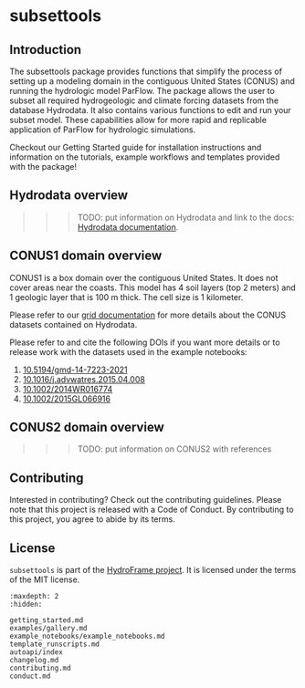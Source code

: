 # subsettools

## Introduction

The subsettools package provides functions that simplify the process of setting up a modeling domain in the contiguous United States (CONUS) and running the hydrologic model ParFlow. The package allows the user to subset all required hydrogeologic and climate forcing datasets from the database Hydrodata. It also contains various functions to edit and run your subset model. These capabilities allow for more rapid and replicable application of ParFlow for hydrologic simulations.

Checkout our Getting Started guide for installation instructions and information on the tutorials, example workflows and templates provided with the package!

## Hydrodata overview

>>> TODO: put information on Hydrodata and link to the docs: [Hydrodata documentation](https://maurice.princeton.edu/hydroframe/docs/index.html#). 

## CONUS1 domain overview

CONUS1 is a box domain over the contiguous United States. It does not cover areas near the coasts. This model has 4 soil layers (top 2 meters) and 1 geologic layer that is 100 m thick. The cell size is 1 kilometer. 

Please refer to our [grid documentation](https://maurice.princeton.edu/hydroframe/docs/gridded_data.html#dataset-type-parameters) for more details about the CONUS datasets contained on Hydrodata.

Please refer to and cite the following DOIs if you want more details or to release work with the datasets used in the example notebooks:
1. [10.5194/gmd-14-7223-2021](https://gmd.copernicus.org/articles/14/7223/2021/)
2. [10.1016/j.advwatres.2015.04.008](https://www.sciencedirect.com/science/article/pii/S0309170815000822)
3. [10.1002/2014WR016774](https://agupubs.onlinelibrary.wiley.com/doi/full/10.1002/2014WR016774)
4. [10.1002/2015GL066916](https://agupubs.onlinelibrary.wiley.com/doi/full/10.1002/2015GL066916)

## CONUS2 domain overview

>>> TODO: put information on CONUS2 with references

## Contributing

Interested in contributing? Check out the contributing guidelines. Please note that this project is released with a Code of Conduct. By contributing to this project, you agree to abide by its terms.

## License

`subsettools` is part of the [HydroFrame project](https://hydroframe.org/). It is licensed under the terms of the MIT license.


```{toctree}
:maxdepth: 2
:hidden:

getting_started.md
examples/gallery.md
example_notebooks/example_notebooks.md
template_runscripts.md
autoapi/index
changelog.md
contributing.md
conduct.md
```
